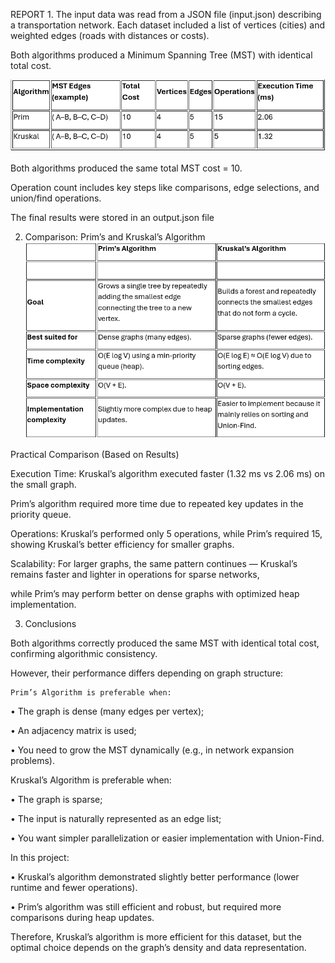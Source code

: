 REPORT
1. 
The input data was read from a JSON file (input.json) describing a transportation network.
Each dataset included a list of vertices (cities) and weighted edges (roads with distances or costs).


Both algorithms produced a Minimum Spanning Tree (MST) with identical total cost.

![Graph Illustration](https://github.com/Ayaulym500/daa.assignment3/blob/master/%D0%A1%D0%BD%D0%B8%D0%BC%D0%BE%D0%BA%20%D1%8D%D0%BA%D1%80%D0%B0%D0%BD%D0%B0%202025-10-25%20113357.png)


Both algorithms produced the same total MST cost = 10.

Operation count includes key steps like comparisons, edge selections, and union/find operations.

The final results were  stored in an output.json file

2. Comparison: Prim’s and Kruskal’s Algorithm
![Graph Illustration](https://github.com/Ayaulym500/daa.assignment3/blob/master/%D0%A1%D0%BD%D0%B8%D0%BC%D0%BE%D0%BA%20%D1%8D%D0%BA%D1%80%D0%B0%D0%BD%D0%B0%202025-10-25%20113453.png)


Practical Comparison (Based on Results)

Execution Time:
Kruskal’s algorithm executed faster (1.32 ms vs 2.06 ms) on the small graph.

Prim’s algorithm required more time due to repeated key updates in the priority queue.



Operations:
Kruskal’s performed only 5 operations, while Prim’s required 15, showing Kruskal’s better efficiency for smaller graphs.



Scalability:
For larger graphs, the same pattern continues — Kruskal’s remains faster and lighter in operations for sparse networks,

while Prim’s may perform better on dense graphs with optimized heap implementation.

3. Conclusions

Both algorithms correctly produced the same MST with identical total cost, confirming algorithmic consistency.

However, their performance differs depending on graph structure:

    Prim’s Algorithm is preferable when:

•	The graph is dense (many edges per vertex);

•	An adjacency matrix is used;

•	You need to grow the MST dynamically (e.g., in network expansion problems).

   Kruskal’s Algorithm is preferable when:

•	The graph is sparse;

•	The input is naturally represented as an edge list;

•	You want simpler parallelization or easier implementation with Union-Find.

In this project:

•	Kruskal’s algorithm demonstrated slightly better performance (lower runtime and fewer operations).

•	Prim’s algorithm was still efficient and robust, but required more comparisons during heap updates.

Therefore, Kruskal’s algorithm is more efficient for this dataset, but the optimal choice depends on the graph’s density and data representation.

